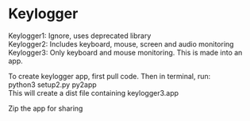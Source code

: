 # Keylogger

Keylogger1: Ignore, uses deprecated library  
Keylogger2: Includes keyboard, mouse, screen and audio monitoring  
Keylogger3: Only keyboard and mouse monitoring. This is made into an app.  

To create keylogger app, first pull code. Then in terminal, run:  
python3 setup2.py py2app  
This will create a dist file containing keylogger3.app  

Zip the app for sharing  

